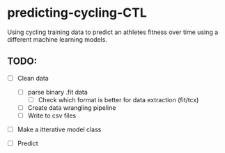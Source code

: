 # predicting-cycling-CTL
Using cycling training data to predict an athletes fitness over time using a different machine learning models.

## TODO:
- [ ] Clean data
   - [ ] parse binary .fit data
      - [ ] Check which format is better for data extraction (fit/tcx)
   - [ ] Create data wrangling pipeline
   - [ ] Write to csv files
   
- [ ] Make a itterative model class
- [ ] Predict
 
